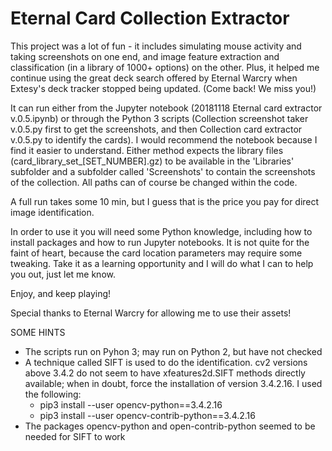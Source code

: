 # Eternal Card Collection Extractor

This project was a lot of fun - it includes simulating mouse activity and taking screenshots on one end, and image feature extraction and classification (in a library of 1000+ options) on the other. Plus, it helped me continue using the great deck search offered by Eternal Warcry when Extesy's deck tracker stopped being updated. (Come back! We miss you!)

It can run either from the Jupyter notebook (20181118 Eternal card extractor v.0.5.ipynb) or through the Python 3 scripts (Collection screenshot taker v.0.5.py first to get the screenshots, and then Collection card extractor v.0.5.py to identify the cards). I would recommend the notebook because I find it easier to understand. Either method expects the library files (card_library_set_[SET_NUMBER].gz) to be available in the 'Libraries' subfolder and a subfolder called 'Screenshots' to contain the screenshots of the collection. All paths can of course be changed within the code.

A full run takes some 10 min, but I guess that is the price you pay for direct image identification.

In order to use it you will need some Python knowledge, including how to install packages and how to run Jupyter notebooks. It is not quite for the faint of heart, because the card location parameters may require some tweaking. Take it as a learning opportunity and I will do what I can to help you out, just let me know.

Enjoy, and keep playing!

Special thanks to Eternal Warcry for allowing me to use their assets!

SOME HINTS
- The scripts run on Pyhon 3; may run on Python 2, but have not checked
- A technique called SIFT is used to do the identification. cv2 versions above 3.4.2 do not seem to have xfeatures2d.SIFT methods directly available; when in doubt, force the installation of version 3.4.2.16. I used the following:
  - pip3 install --user opencv-python==3.4.2.16
  - pip3 install --user opencv-contrib-python==3.4.2.16
- The packages opencv-python and open-contrib-python seemed to be needed for SIFT to work
